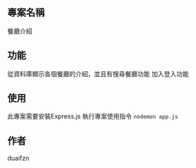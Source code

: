 ## 專案名稱
餐廳介紹

## 功能
從資料庫顯示各個餐廳的介紹，並且有搜尋餐廳功能
加入登入功能

## 使用
此專案需要安裝Express.js
執行專案使用指令 `nodemon app.js`


## 作者
duaifzn
